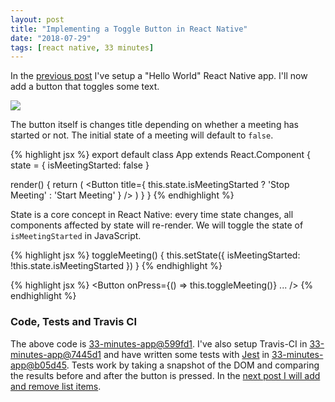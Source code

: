 ```yaml
---
layout: post
title: "Implementing a Toggle Button in React Native"
date: "2018-07-29"
tags: [react native, 33 minutes]
---
```

In the [previous post](/2018/07/28/react-native-hello-world.html) I've setup a "Hello World" React Native app. I'll now add a button that toggles some text.

<a href='{{site.url}}/images/posts/2018/2018-07-29-react-native-toggle-button/start-stop-meeting.gif'><img src='{{site.url}}/images/posts/2018/2018-07-29-react-native-toggle-button/start-stop-meeting.gif' class="thumbnail"></a>

The button itself is changes title depending on whether a meeting has started or not. The initial state of a meeting will default to `false`.

{% highlight jsx %}
export default class App extends React.Component {
  state = {
    isMeetingStarted: false
  }

  render() {
    return (
      <View style={styles.container}>
        <Button title={ this.state.isMeetingStarted ? 'Stop Meeting' : 'Start Meeting' } />
      </View>
    )
  }
}
{% endhighlight %}

State is a core concept in React Native: every time state changes, all components affected by state will re-render. We will toggle the state of `isMeetingStarted` in JavaScript.

{% highlight jsx %}
toggleMeeting() {
  this.setState({
    isMeetingStarted: !this.state.isMeetingStarted
  })
}
{% endhighlight %}

{% highlight jsx %}
<Button onPress={() => this.toggleMeeting()} ... />
{% endhighlight %}

### Code, Tests and Travis CI

The above code is [33-minutes-app@599fd1](https://github.com/33-minutes/33-minutes-app/commit/599fd191ff4e2fef4a9aa5e728d172dcd5290420). I've also setup Travis-CI in [33-minutes-app@7445d1](https://github.com/33-minutes/33-minutes-app/commit/7445d1fa2f1dff57543b9d099ff484d10941f7f8) and have written some tests with [Jest](https://jestjs.io) in [33-minutes-app@b05d45](https://github.com/33-minutes/33-minutes-app/commit/b05d45de4f6d42f8b89148649c81bb6af37d7e9b). Tests work by taking a snapshot of the DOM and comparing the results before and after the button is pressed. In the [next post I will add and remove list items](/2018/07/30/add-remove-list-items-react-native.html).
